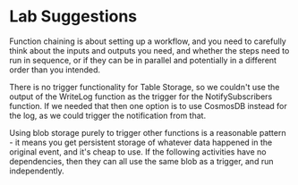 # Lab Suggestions

Function chaining is about setting up a workflow, and you need to carefully think about the inputs and outputs you need, and whether the steps need to run in sequence, or if they can be in parallel and potentially in a different order than you intended.

There is no trigger functionality for Table Storage, so we couldn't use the output of the WriteLog function as the trigger for the NotifySubscribers function. If we needed that then one option is to use CosmosDB instead for the log, as we could trigger the notification from that. 

Using blob storage purely to trigger other functions is a reasonable pattern - it means you get persistent storage of whatever data happened in the original event, and it's cheap to use. If the following activities have no dependencies, then they can all use the same blob as a trigger, and run independently.